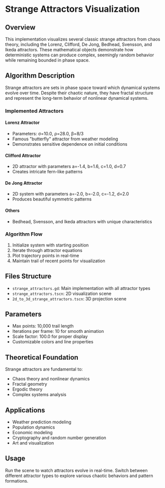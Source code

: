 # Strange Attractors Visualization

## Overview
This implementation visualizes several classic strange attractors from chaos theory, including the Lorenz, Clifford, De Jong, Bedhead, Svensson, and Ikeda attractors. These mathematical objects demonstrate how deterministic systems can produce complex, seemingly random behavior while remaining bounded in phase space.

## Algorithm Description
Strange attractors are sets in phase space toward which dynamical systems evolve over time. Despite their chaotic nature, they have fractal structure and represent the long-term behavior of nonlinear dynamical systems.

### Implemented Attractors

#### Lorenz Attractor
- Parameters: σ=10.0, ρ=28.0, β=8/3
- Famous "butterfly" attractor from weather modeling
- Demonstrates sensitive dependence on initial conditions

#### Clifford Attractor  
- 2D attractor with parameters a=-1.4, b=1.6, c=1.0, d=0.7
- Creates intricate fern-like patterns

#### De Jong Attractor
- 2D system with parameters a=-2.0, b=-2.0, c=-1.2, d=2.0
- Produces beautiful symmetric patterns

#### Others
- Bedhead, Svensson, and Ikeda attractors with unique characteristics

### Algorithm Flow
1. Initialize system with starting position
2. Iterate through attractor equations
3. Plot trajectory points in real-time
4. Maintain trail of recent points for visualization

## Files Structure
- `strange_attractors.gd`: Main implementation with all attractor types
- `strange_attractors.tscn`: 2D visualization scene
- `2d_to_3d_strange_attractors.tscn`: 3D projection scene

## Parameters
- Max points: 10,000 trail length
- Iterations per frame: 10 for smooth animation
- Scale factor: 100.0 for proper display
- Customizable colors and line properties

## Theoretical Foundation
Strange attractors are fundamental to:
- Chaos theory and nonlinear dynamics
- Fractal geometry
- Ergodic theory
- Complex systems analysis

## Applications
- Weather prediction modeling
- Population dynamics
- Economic modeling
- Cryptography and random number generation
- Art and visualization

## Usage
Run the scene to watch attractors evolve in real-time. Switch between different attractor types to explore various chaotic behaviors and pattern formations.